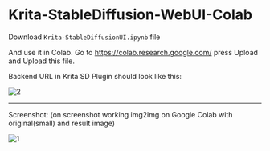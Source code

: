 # Krita-StableDiffusion-WebUI-Colab

Download `Krita-StableDiffusionUI.ipynb` file

And use it in Colab. Go to https://colab.research.google.com/ press Upload and Upload this file.

Backend URL in Krita SD Plugin should look like this:

![2](https://user-images.githubusercontent.com/24825887/197233926-f6a269ec-e5ab-4743-ba14-9d020fabb66d.png)

___

Screenshot: (on screenshot working img2img on Google Colab with original(small) and result image)

![1](https://user-images.githubusercontent.com/24825887/197233915-462b6cd7-230b-4091-9164-2d02a5784561.png)

